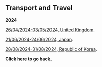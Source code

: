 ## Transport and Travel

**2024**

[26/04/2024-03/05/2024, United Kingdom](https://wqgcx.github.io/transport/20240426UK).

[21/06/2024-24/06/2024, Japan](https://wqgcx.github.io/transport/20240621JP).

[28/08/2024-31/08/2024, Republic of Korea](https://wqgcx.github.io/transport/20240828KR).

**Click [here](https://wqgcx.github.io/) to go back.**
